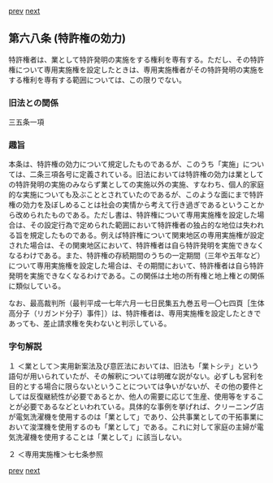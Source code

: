[prev](/specific/markdowns/特許法/091_Mp-Ch_4-Se_1-At_67_8.md)
[next](/specific/markdowns/特許法/093_Mp-Ch_4-Se_1-At_68_2.md)
## 第六八条 (特許権の効力)
特許権者は、業として特許発明の実施をする権利を専有する。ただし、その特許権について専用実施権を設定したときは、専用実施権者がその特許発明の実施をする権利を専有する範囲については、この限りでない。


### 旧法との関係
三五条一項

### 趣旨
本条は、特許権の効力について規定したものであるが、このうち「実施」については、二条三項各号に定義されている。旧法においては特許権の効力は業としての特許発明の実施のみならず業としての実施以外の実施、すなわち、個人的家庭的な実施についても及ぶこととされていたのであるが、このような面にまで特許権の効力を及ぼしめることは社会の実情から考えて行き過ぎであるということから改められたものである。ただし書は、特許権について専用実施権を設定した場合は、その設定行為で定められた範囲において特許権者の独占的な地位は失われる旨を規定したものである。例えば特許権について関東地区の専用実施権が設定された場合は、その関東地区において、特許権者は自ら特許発明を実施できなくなるわけである。また、特許権の存続期間のうちの一定期間（三年や五年など）について専用実施権を設定した場合は、その期間において、特許権者は自ら特許発明を実施できなくなるわけである。この関係は土地の所有権と地上権との関係に類似している。

なお、最高裁判所（最判平成一七年六月一七日民集五九巻五号一〇七四頁［生体高分子（リガンド分子）事件］）は、特許権者は、専用実施権を設定したときであっても、差止請求権を失わないと判示している。


### 字句解説
１ ＜業として＞実用新案法及び意匠法においては、旧法も「業トシテ」という語句が用いられていたが、その解釈については明確な説がない。必ずしも営利を目的とする場合に限らないということについては争いがないが、その他の要件としては反復継続性が必要であるとか、他人の需要に応じて生産、使用等をすることが必要であるなどといわれている。具体的な事例を挙げれば、クリーニング店が電気洗濯機を使用するのは「業として」であり、公共事業としての干拓事業において浚渫機を使用するのも「業として」である。これに対して家庭の主婦が電気洗濯機を使用することは「業として」に該当しない。

２ ＜専用実施権＞七七条参照


[prev](/specific/markdowns/特許法/091_Mp-Ch_4-Se_1-At_67_8.md)
[next](/specific/markdowns/特許法/093_Mp-Ch_4-Se_1-At_68_2.md)